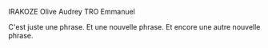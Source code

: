 IRAKOZE Olive Audrey
TRO Emmanuel


C'est juste une phrase. 
Et une nouvelle phrase.
Et encore une autre nouvelle phrase.



